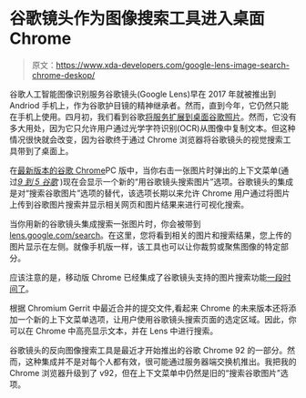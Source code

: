 # 谷歌镜头作为图像搜索工具进入桌面 Chrome

> 原文：<https://www.xda-developers.com/google-lens-image-search-chrome-deskop/>

谷歌人工智能图像识别服务谷歌镜头(Google Lens)早在 2017 年就被推出到 Andriod 手机上，作为谷歌护目镜的精神继承者。然而，直到今年，它仍然只能在手机上使用。四月初，我们看到谷歌[将服务扩展到桌面谷歌照片](https://www.xda-developers.com/google-lens-google-photos-desktop-ocr-images/)。然而，它没有多大用处，因为它只允许用户通过光学字符识别(OCR)从图像中复制文本。但这种情况很快就会改变，因为谷歌终于通过 Chrome 浏览器将谷歌镜头的视觉搜索工具带到了桌面上。

在[最新版本的谷歌 Chrome](https://www.xda-developers.com/google-chrome-92-track-permissions-fix-safety-issues/)PC 版中，当你右击一张图片时弹出的上下文菜单(通过[*9 到 5 谷歌*](https://9to5google.com/2021/07/20/google-lens-desktop-chrome/) )现在会显示一个新的“用谷歌镜头搜索图片”选项。谷歌镜头的集成是对“搜索谷歌图片”选项的替代，该选项长期以来允许 Chrome 用户通过将图片上传到谷歌图片搜索并显示相关网页和图片结果来进行可视化搜索。

当你用新的谷歌镜头集成搜索一张图片时，你会被带到[lens.google.com/search](https://redirect.viglink.com/?format=go&jsonp=vglnk_162693633636015&key=b8f771eed689587b82c4635131ce08d7&libId=krehuizw01010l04000DLdmt8dnvo&loc=https%3A%2F%2F9to5google.com%2F2021%2F07%2F20%2Fgoogle-lens-desktop-chrome%2F&v=1&out=http%3A%2F%2Flens.google.com%2Fsearch&ref=https%3A%2F%2Fapp.asana.com%2F&title=Google%20Lens%20coming%20to%20desktop%20Chrome%20for%20image%20search%20-%209to5Google&txt=lens.google.com%2Fsearch)。在这里，您将看到相关的图片和搜索结果，您上传的图片显示在左侧。就像手机版一样，该工具也可以让你裁剪或聚焦图像的特定部分。

应该注意的是，移动版 Chrome 已经集成了谷歌镜头支持的图片搜索功能[一段时间了](https://www.xda-developers.com/google-chrome-google-lens-reverse-image-search/)。

根据 Chromium Gerrit 中最近合并的提交文件,看起来 Chrome 的未来版本还将添加一个新的上下文菜单选项，让用户使用谷歌镜头搜索页面的选定区域。因此，你可以在 Chrome 中高亮显示文本，并在 Lens 中进行搜索。

谷歌镜头的反向图像搜索工具是最近才开始推出的谷歌 Chrome 92 的一部分。然而，这种集成并不是对每个人都有效，很可能通过服务器端交换机推出。我把我的 Chrome 浏览器升级到了 v92，但在上下文菜单中仍然是旧的“搜索谷歌图片”选项。